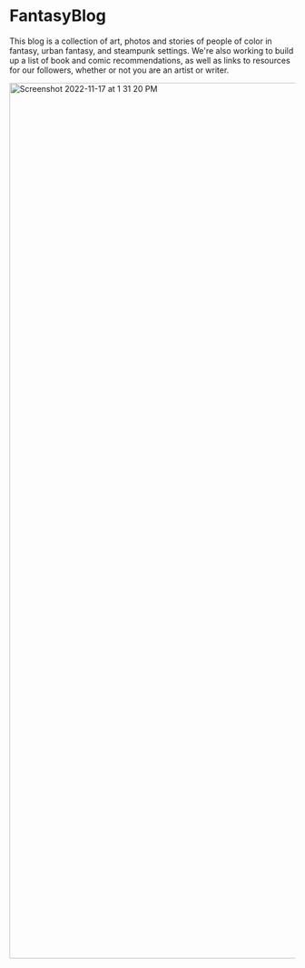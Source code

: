 # FantasyBlog


This blog is a collection of art, photos and stories of people of color in fantasy, urban fantasy, and steampunk settings. We're also working to build up a list of book and comic recommendations, as well as links to resources for our followers, whether or not you are an artist or writer.

<img width="1540" alt="Screenshot 2022-11-17 at 1 31 20 PM" src="https://user-images.githubusercontent.com/74885072/202528987-5a88f82c-5681-4a67-a66a-7ad5361fcc91.png">

